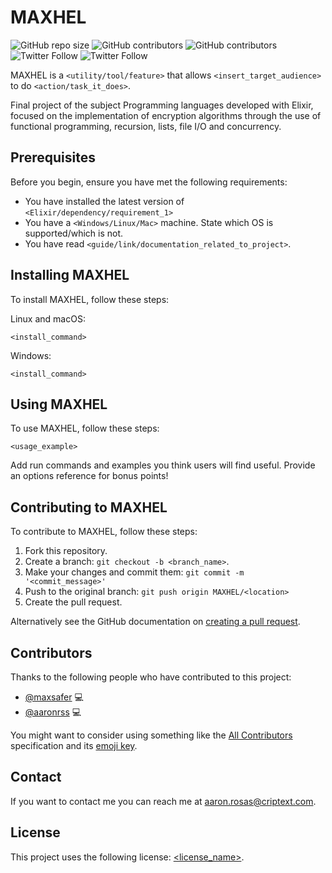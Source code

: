 # MAXHEL
<!--- These are examples. See https://shields.io for others or to customize this set of shields. You might want to include dependencies, project status and licence info here --->
![GitHub repo size](https://img.shields.io/github/repo-size/aaronrss/MAXHEL)
![GitHub contributors](https://img.shields.io/github/contributors/aaronrss/MAXHEL)
![GitHub contributors](https://img.shields.io/github/contributors/maxsafer/MAXHEL)
![Twitter Follow](https://img.shields.io/twitter/follow/aaronrosas_?style=social)
![Twitter Follow](https://img.shields.io/twitter/follow/FelipeGermen?style=social)

MAXHEL is a `<utility/tool/feature>` that allows `<insert_target_audience>` to do `<action/task_it_does>`.

Final project of the subject Programming languages developed with Elixir, focused on the implementation of encryption algorithms through the use of functional programming, recursion, lists, file I/O and concurrency.

## Prerequisites

Before you begin, ensure you have met the following requirements:
<!--- These are just example requirements. Add, duplicate or remove as required --->
* You have installed the latest version of `<Elixir/dependency/requirement_1>`
* You have a `<Windows/Linux/Mac>` machine. State which OS is supported/which is not.
* You have read `<guide/link/documentation_related_to_project>`.

## Installing MAXHEL

To install MAXHEL, follow these steps:

Linux and macOS:
```
<install_command>
```

Windows:
```
<install_command>
```
## Using MAXHEL

To use MAXHEL, follow these steps:

```
<usage_example>
```

Add run commands and examples you think users will find useful. Provide an options reference for bonus points!

## Contributing to MAXHEL
<!--- If your README is long or you have some specific process or steps you want contributors to follow, consider creating a separate CONTRIBUTING.md file--->
To contribute to MAXHEL, follow these steps:

1. Fork this repository.
2. Create a branch: `git checkout -b <branch_name>`.
3. Make your changes and commit them: `git commit -m '<commit_message>'`
4. Push to the original branch: `git push origin MAXHEL/<location>`
5. Create the pull request.

Alternatively see the GitHub documentation on [creating a pull request](https://help.github.com/en/github/collaborating-with-issues-and-pull-requests/creating-a-pull-request).

## Contributors

Thanks to the following people who have contributed to this project:

* [@maxsafer](https://github.com/Maxsafer) 💻 
* [@aaronrss](https://github.com/Aaronrss) 💻 

You might want to consider using something like the [All Contributors](https://github.com/all-contributors/all-contributors) specification and its [emoji key](https://allcontributors.org/docs/en/emoji-key).

## Contact

If you want to contact me you can reach me at <aaron.rosas@criptext.com>.

## License
<!--- If you're not sure which open license to use see https://choosealicense.com/--->

This project uses the following license: [<license_name>](<link>).
